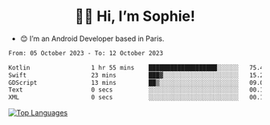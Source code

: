 <h1 align="center"> 👋🏽 Hi, I’m Sophie! </h1>  

- 😊 I’m an Android Developer based in Paris.

<!--START_SECTION:waka-->

```txt
From: 05 October 2023 - To: 12 October 2023

Kotlin                 1 hr 55 mins    ███████████████████░░░░░░   75.48 %
Swift                  23 mins         ███▓░░░░░░░░░░░░░░░░░░░░░   15.24 %
GDScript               13 mins         ██▒░░░░░░░░░░░░░░░░░░░░░░   09.00 %
Text                   0 secs          ░░░░░░░░░░░░░░░░░░░░░░░░░   00.12 %
XML                    0 secs          ░░░░░░░░░░░░░░░░░░░░░░░░░   00.11 %
```

<!--END_SECTION:waka-->

<!-- [![My GitHub stats](https://github-readme-stats.vercel.app/api?username=sophicapri&show_icons=true&theme=buefy)](https://github.com/anuraghazra/github-readme-stats) -->

[![Top Languages](https://github-readme-stats.vercel.app/api/top-langs/?username=sophicapri&langs_count=2&layout=compact)](https://github.com/anuraghazra/github-readme-stats) 

<!-- ![](https://github-readme-streak-stats.herokuapp.com/?user=sophicapri) -->
